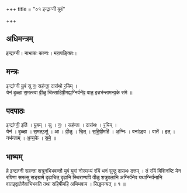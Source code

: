 +++
title = "०१ इन्द्राग्नी युवं"

+++
## अधिमन्त्रम्
इन्द्राग्नी। नाभाकः काण्वः। महापङ्क्तिः।

## मन्त्रः
इन्द्रा॑ग्नी यु॒वं सु नः॒ सह॑न्ता॒ दास॑थो र॒यिम् ।  
येन॑ दृ॒ळ्हा स॒मत्स्वा वी॒ळु चि॑त्साहिषी॒मह्य॒ग्निर्वने॑व॒ वात॒ इन्नभ॑न्तामन्य॒के स॑मे ॥

## पदपाठः
इन्द्रा॑ग्नी॒ इति॑ । यु॒वम् । सु । नः॒ । सह॑न्ता । दास॑थः । र॒यिम् ।  
येन॑ । दृ॒ळ्हा । स॒मत्ऽसु॑ । आ । वी॒ळु । चि॒त् । स॒हि॒षी॒महि॑ । अ॒ग्निः । वना॑ऽइव । वाते॑ । इत् । नभ॑न्ताम् । अ॒न्य॒के । स॒मे॒ ॥

## भाष्यम्
हे इन्द्राग्नी सहन्ता शत्रूनभिभवन्तौ युवं युवां नोस्मभ्यं रयिं धनं सुष्ठु दासथः दत्तम् । तं रयिं विशिनष्टि येन रयिणा समत्सु सङ्ग्रामे दृढाचित् दृढानि स्थिराण्यपि वीळु शत्रुबलानि अग्निर्वनेव यथाग्निर्वनानि वातइद्वातेनैवाभिभवति तथा सहिषीमहि अभिभवाम । सिद्धमन्यत् ॥ १ ॥